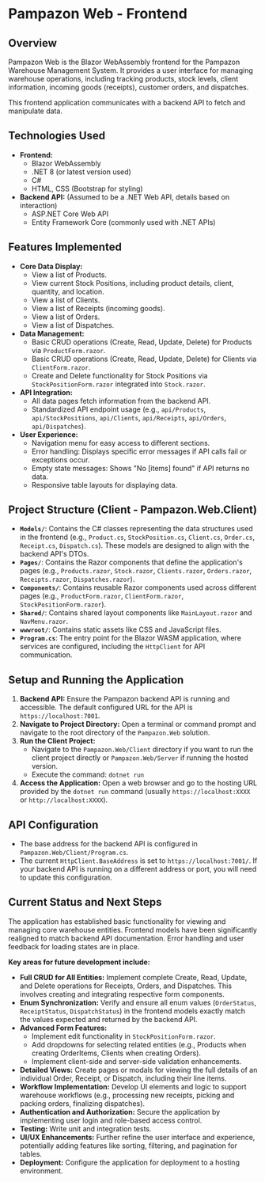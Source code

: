 # Pampazon Web - Frontend

## Overview

Pampazon Web is the Blazor WebAssembly frontend for the Pampazon Warehouse Management System. It provides a user interface for managing warehouse operations, including tracking products, stock levels, client information, incoming goods (receipts), customer orders, and dispatches.

This frontend application communicates with a backend API to fetch and manipulate data.

## Technologies Used

*   **Frontend:**
    *   Blazor WebAssembly
    *   .NET 8 (or latest version used)
    *   C#
    *   HTML, CSS (Bootstrap for styling)
*   **Backend API:** (Assumed to be a .NET Web API, details based on interaction)
    *   ASP.NET Core Web API
    *   Entity Framework Core (commonly used with .NET APIs)

## Features Implemented

*   **Core Data Display:**
    *   View a list of Products.
    *   View current Stock Positions, including product details, client, quantity, and location.
    *   View a list of Clients.
    *   View a list of Receipts (incoming goods).
    *   View a list of Orders.
    *   View a list of Dispatches.
*   **Data Management:**
    *   Basic CRUD operations (Create, Read, Update, Delete) for Products via `ProductForm.razor`.
    *   Basic CRUD operations (Create, Read, Update, Delete) for Clients via `ClientForm.razor`.
    *   Create and Delete functionality for Stock Positions via `StockPositionForm.razor` integrated into `Stock.razor`.
*   **API Integration:**
    *   All data pages fetch information from the backend API.
    *   Standardized API endpoint usage (e.g., `api/Products`, `api/StockPositions`, `api/Clients`, `api/Receipts`, `api/Orders`, `api/Dispatches`).
*   **User Experience:**
    *   Navigation menu for easy access to different sections.
    *   Error handling: Displays specific error messages if API calls fail or exceptions occur.
    *   Empty state messages: Shows "No [items] found" if API returns no data.
    *   Responsive table layouts for displaying data.

## Project Structure (Client - Pampazon.Web.Client)

*   **`Models/`**: Contains the C# classes representing the data structures used in the frontend (e.g., `Product.cs`, `StockPosition.cs`, `Client.cs`, `Order.cs`, `Receipt.cs`, `Dispatch.cs`). These models are designed to align with the backend API's DTOs.
*   **`Pages/`**: Contains the Razor components that define the application's pages (e.g., `Products.razor`, `Stock.razor`, `Clients.razor`, `Orders.razor`, `Receipts.razor`, `Dispatches.razor`).
*   **`Components/`**: Contains reusable Razor components used across different pages (e.g., `ProductForm.razor`, `ClientForm.razor`, `StockPositionForm.razor`).
*   **`Shared/`**: Contains shared layout components like `MainLayout.razor` and `NavMenu.razor`.
*   **`wwwroot/`**: Contains static assets like CSS and JavaScript files.
*   **`Program.cs`**: The entry point for the Blazor WASM application, where services are configured, including the `HttpClient` for API communication.

## Setup and Running the Application

1.  **Backend API:** Ensure the Pampazon backend API is running and accessible. The default configured URL for the API is `https://localhost:7001`.
2.  **Navigate to Project Directory:** Open a terminal or command prompt and navigate to the root directory of the `Pampazon.Web` solution.
3.  **Run the Client Project:**
    *   Navigate to the `Pampazon.Web/Client` directory if you want to run the client project directly or `Pampazon.Web/Server` if running the hosted version.
    *   Execute the command: `dotnet run`
4.  **Access the Application:** Open a web browser and go to the hosting URL provided by the `dotnet run` command (usually `https://localhost:XXXX` or `http://localhost:XXXX`).

## API Configuration

*   The base address for the backend API is configured in `Pampazon.Web/Client/Program.cs`.
*   The current `HttpClient.BaseAddress` is set to `https://localhost:7001/`. If your backend API is running on a different address or port, you will need to update this configuration.

## Current Status and Next Steps

The application has established basic functionality for viewing and managing core warehouse entities. Frontend models have been significantly realigned to match backend API documentation. Error handling and user feedback for loading states are in place.

**Key areas for future development include:**

*   **Full CRUD for All Entities:** Implement complete Create, Read, Update, and Delete operations for Receipts, Orders, and Dispatches. This involves creating and integrating respective form components.
*   **Enum Synchronization:** Verify and ensure all enum values (`OrderStatus`, `ReceiptStatus`, `DispatchStatus`) in the frontend models exactly match the values expected and returned by the backend API.
*   **Advanced Form Features:**
    *   Implement edit functionality in `StockPositionForm.razor`.
    *   Add dropdowns for selecting related entities (e.g., Products when creating OrderItems, Clients when creating Orders).
    *   Implement client-side and server-side validation enhancements.
*   **Detailed Views:** Create pages or modals for viewing the full details of an individual Order, Receipt, or Dispatch, including their line items.
*   **Workflow Implementation:** Develop UI elements and logic to support warehouse workflows (e.g., processing new receipts, picking and packing orders, finalizing dispatches).
*   **Authentication and Authorization:** Secure the application by implementing user login and role-based access control.
*   **Testing:** Write unit and integration tests.
*   **UI/UX Enhancements:** Further refine the user interface and experience, potentially adding features like sorting, filtering, and pagination for tables.
*   **Deployment:** Configure the application for deployment to a hosting environment. 